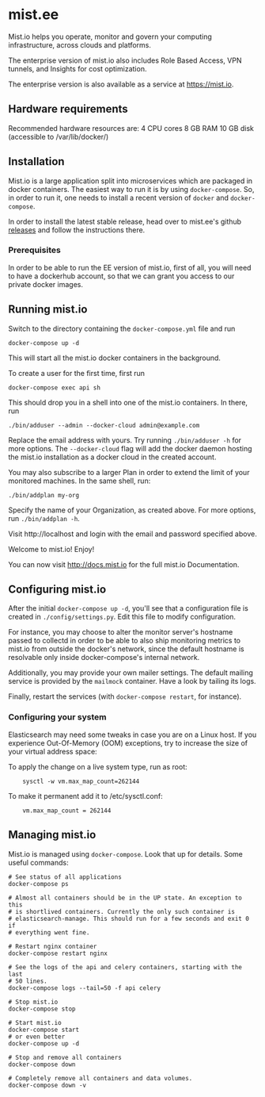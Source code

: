 # mist.ee

Mist.io helps you operate, monitor and govern your computing infrastructure,
across clouds and platforms.

The enterprise version of mist.io also includes Role Based Access, VPN tunnels,
and Insights for cost optimization.

The enterprise version is also available as a service at https://mist.io.


## Hardware requirements

Recommended hardware resources are:
    4 CPU cores
    8 GB RAM
    10 GB disk (accessible to /var/lib/docker/)


## Installation

Mist.io is a large application split into microservices which are packaged in
docker containers. The easiest way to run it is by using `docker-compose`. So,
in order to run it, one needs to install a recent version of `docker` and
`docker-compose`.

In order to install the latest stable release, head over to mist.ee's github
[releases](https://github.com/mistio/mist.ee/releases/) and follow the
instructions there.


### Prerequisites

In order to be able to run the EE version of mist.io, first of all, you will
need to have a dockerhub account, so that we can grant you access to our
private docker images.


## Running mist.io

Switch to the directory containing the `docker-compose.yml` file and run

    docker-compose up -d

This will start all the mist.io docker containers in the background.

To create a user for the first time, first run

    docker-compose exec api sh

This should drop you in a shell into one of the mist.io containers. In there,
run

    ./bin/adduser --admin --docker-cloud admin@example.com

Replace the email address with yours. Try running `./bin/adduser -h` for more
options. The `--docker-cloud` flag will add the docker daemon hosting the
mist.io installation as a docker cloud in the created account.

You may also subscribe to a larger Plan in order to extend the limit of your
monitored machines. In the same shell, run:

    ./bin/addplan my-org

Specify the name of your Organization, as created above. For more options, run
`./bin/addplan -h`.

Visit http://localhost and login with the email and password specified above.

Welcome to mist.io! Enjoy!

You can now visit http://docs.mist.io for the full mist.io Documentation.


## Configuring mist.io

After the initial `docker-compose up -d`, you'll see that a configuration file
is created in `./config/settings.py`. Edit this file to modify configuration.

For instance, you may choose to alter the monitor server's hostname passed to
collectd in order to be able to also ship monitoring metrics to mist.io from
outside the docker's network, since the default hostname is resolvable only
inside docker-compose's internal network.

Additionally, you may provide your own mailer settings. The default mailing
service is provided by the `mailmock` container. Have a look by tailing its
logs.

Finally, restart the services (with `docker-compose restart`, for instance).


### Configuring your system

Elasticsearch may need some tweaks in case you are on a Linux host. If you
experience Out-Of-Memory (OOM) exceptions, try to increase the size of your
virtual address space:

To apply the change on a live system type, run as root:

        sysctl -w vm.max_map_count=262144

To make it permanent add it to /etc/sysctl.conf:

        vm.max_map_count = 262144


## Managing mist.io

Mist.io is managed using `docker-compose`. Look that up for details. Some
useful commands:

    # See status of all applications
    docker-compose ps

    # Almost all containers should be in the UP state. An exception to this
    # is shortlived containers. Currently the only such container is
    # elasticsearch-manage. This should run for a few seconds and exit 0 if
    # everything went fine.

    # Restart nginx container
    docker-compose restart nginx

    # See the logs of the api and celery containers, starting with the last
    # 50 lines.
    docker-compose logs --tail=50 -f api celery

    # Stop mist.io
    docker-compose stop

    # Start mist.io
    docker-compose start
    # or even better
    docker-compose up -d

    # Stop and remove all containers
    docker-compose down

    # Completely remove all containers and data volumes.
    docker-compose down -v
